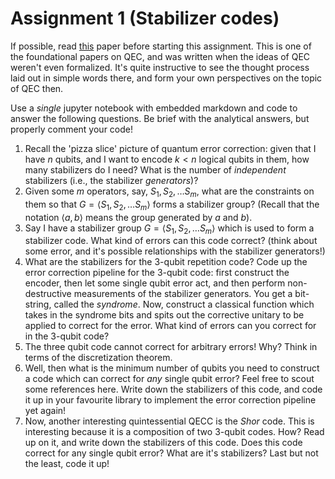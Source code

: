 # Assignment 1 (Stabilizer codes)

If possible, read [this](https://journals.aps.org/pra/abstract/10.1103/PhysRevA.52.R2493) paper before starting this assignment. This is one of the foundational papers on QEC, and was written when the ideas of QEC weren't even formalized. It's quite instructive to see the thought process laid out in simple words there, and form your own perspectives on the topic of QEC then.

Use a _single_ jupyter notebook with embedded markdown and code to answer the following questions. Be brief with the analytical answers, but properly comment your code! 

1. Recall the 'pizza slice' picture of quantum error correction: given that I have $n$ qubits, and I want to encode $k < n$ logical qubits in them, how many stabilizers do I need? What is the number of _independent_ stabilizers (i.e., the stabilizer _generators_)? 
2. Given some $m$ operators, say, $S_1, S_2, \dots S_m$, what are the constraints on them so that $G = \langle S_1, S_2, \dots S_m\rangle$ forms a stabilizer group? (Recall that the notation $\langle a,b\rangle$ means the group generated by $a$ and $b$).
3. Say I have a stabilizer group $G = \langle S_1, S_2, \dots S_m\rangle$ which is used to form a stabilizer code. What kind of errors can this code correct? (think about some error, and it's possible relationships with the stabilizer generators!)
4. What are the stabilizers for the 3-qubit repetition code? Code up the error correction pipeline for the 3-qubit code: first construct the encoder, then let some single qubit error act, and then perform non-destructive measurements of the stabilizer generators. You get a bit-string, called the _syndrome_. Now, construct a classical function which takes in the syndrome bits and spits out the corrective unitary to be applied to correct for the error. What kind of errors can you correct for in the 3-qubit code?
5. The three qubit code cannot correct for arbitrary errors! Why? Think in terms of the discretization theorem.
6. Well, then what is the minimum number of qubits you need to construct a code which can correct for _any_ single qubit error? Feel free to scout some references here. Write down the stabilizers of this code, and code it up in your favourite library to implement the error correction pipeline yet again!
7. Now, another interesting quintessential QECC is the _Shor_ code. This is interesting because it is a composition of two 3-qubit codes. How? Read up on it, and write down the stabilizers of this code. Does this code correct for any single qubit error? What are it's stabilizers? Last but not the least, code it up!
